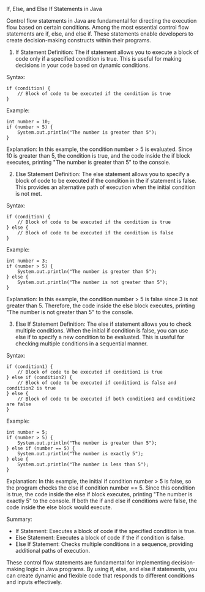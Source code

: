 If, Else, and Else If Statements in Java

Control flow statements in Java are fundamental for directing the execution flow based on certain conditions. Among the most essential control flow statements are if, else, and else if. These statements enable developers to create decision-making constructs within their programs.

1. If Statement
Definition:
The if statement allows you to execute a block of code only if a specified condition is true. This is useful for making decisions in your code based on dynamic conditions.

Syntax:
```
if (condition) {
    // Block of code to be executed if the condition is true
}
```

Example:
```
int number = 10;
if (number > 5) {
    System.out.println("The number is greater than 5");
}
```

Explanation:
In this example, the condition number > 5 is evaluated. Since 10 is greater than 5, the condition is true, and the code inside the if block executes, printing "The number is greater than 5" to the console.

2. Else Statement
Definition:
The else statement allows you to specify a block of code to be executed if the condition in the if statement is false. This provides an alternative path of execution when the initial condition is not met.

Syntax:
```
if (condition) {
    // Block of code to be executed if the condition is true
} else {
    // Block of code to be executed if the condition is false
}
```

Example:
```
int number = 3;
if (number > 5) {
    System.out.println("The number is greater than 5");
} else {
    System.out.println("The number is not greater than 5");
}
```

Explanation:
In this example, the condition number > 5 is false since 3 is not greater than 5. Therefore, the code inside the else block executes, printing "The number is not greater than 5" to the console.

3. Else If Statement
Definition:
The else if statement allows you to check multiple conditions. When the initial if condition is false, you can use else if to specify a new condition to be evaluated. This is useful for checking multiple conditions in a sequential manner.

Syntax:
```
if (condition1) {
    // Block of code to be executed if condition1 is true
} else if (condition2) {
    // Block of code to be executed if condition1 is false and condition2 is true
} else {
    // Block of code to be executed if both condition1 and condition2 are false
}
```

Example:
```
int number = 5;
if (number > 5) {
    System.out.println("The number is greater than 5");
} else if (number == 5) {
    System.out.println("The number is exactly 5");
} else {
    System.out.println("The number is less than 5");
}
```

Explanation:
In this example, the initial if condition number > 5 is false, so the program checks the else if condition number == 5. Since this condition is true, the code inside the else if block executes, printing "The number is exactly 5" to the console. If both the if and else if conditions were false, the code inside the else block would execute.

Summary:
* If Statement: Executes a block of code if the specified condition is true.
* Else Statement: Executes a block of code if the if condition is false.
* Else If Statement: Checks multiple conditions in a sequence, providing additional paths of execution.

These control flow statements are fundamental for implementing decision-making logic in Java programs. By using if, else, and else if statements, you can create dynamic and flexible code that responds to different conditions and inputs effectively.